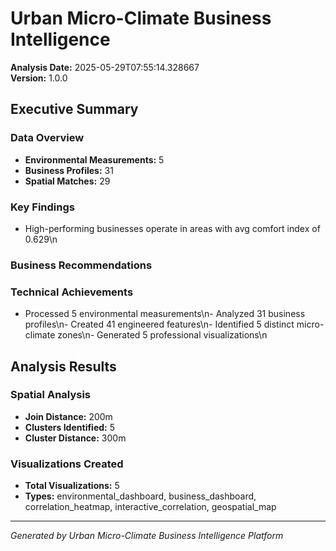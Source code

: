 
# Urban Micro-Climate Business Intelligence

**Analysis Date:** 2025-05-29T07:55:14.328667  
**Version:** 1.0.0

## Executive Summary

### Data Overview
- **Environmental Measurements:** 5
- **Business Profiles:** 31
- **Spatial Matches:** 29

### Key Findings
- High-performing businesses operate in areas with avg comfort index of 0.629\n
### Business Recommendations

### Technical Achievements
- Processed 5 environmental measurements\n- Analyzed 31 business profiles\n- Created 41 engineered features\n- Identified 5 distinct micro-climate zones\n- Generated 5 professional visualizations\n
## Analysis Results

### Spatial Analysis
- **Join Distance:** 200m
- **Clusters Identified:** 5
- **Cluster Distance:** 300m

### Visualizations Created
- **Total Visualizations:** 5
- **Types:** environmental_dashboard, business_dashboard, correlation_heatmap, interactive_correlation, geospatial_map

---

*Generated by Urban Micro-Climate Business Intelligence Platform*
